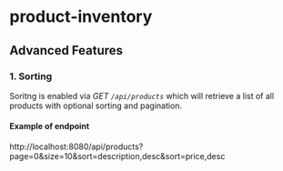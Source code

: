 # product-inventory

## Advanced Features

### 1. Sorting
Soritng is enabled via <i>GET `/api/products`</i> which will retrieve a list of all products with optional sorting and pagination.
#### Example of endpoint
http://localhost:8080/api/products?page=0&size=10&sort=description,desc&sort=price,desc
